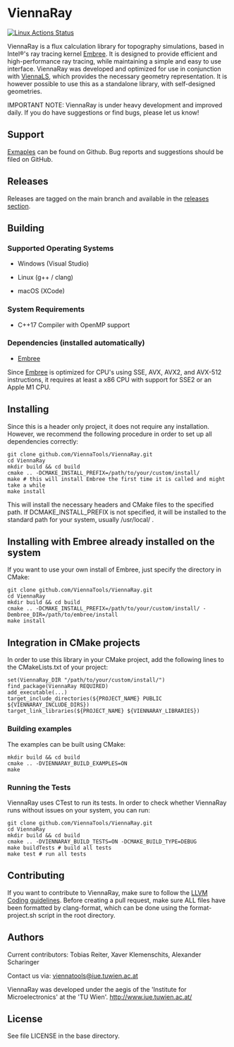 # ViennaRay
[![Linux Actions Status](https://github.com/ViennaTools/ViennaRay/workflows/cmake/badge.svg)](https://github.com/ViennaTools/ViennaRay/actions)


ViennaRay is a flux calculation library for topography simulations, based in Intel®'s ray tracing kernel [Embree](https://www.embree.org/). It is designed to provide efficient and high-performance ray tracing, while maintaining a simple and easy to use interface. ViennaRay was developed and optimized for use in conjunction with [ViennaLS](https://github.com/ViennaTools/ViennaLS), which provides the necessary geometry representation. It is however possible to use this as a standalone library, with self-designed geometries.

IMPORTANT NOTE: ViennaRay is under heavy development and improved daily. If you do have suggestions or find bugs, please let us know!

## Support

[Exmaples](https://github.com/ViennaTools/ViennaRay/tree/main/Examples) can be found on Github. Bug reports and suggestions should be filed on GitHub.

## Releases

Releases are tagged on the main branch and available in the [releases section](https://github.com/ViennaTools/ViennaRay/releases).

## Building

### Supported Operating Systems

* Windows (Visual Studio)

* Linux (g++ / clang)

* macOS (XCode)

### System Requirements

* C++17 Compiler with OpenMP support

### Dependencies (installed automatically)

* [Embree](https://github.com/embree/embree)

Since [Embree](https://www.embree.org/) is optimized for CPU's using SSE, AVX, AVX2, and AVX-512 instructions, it requires at least a x86 CPU with support for SSE2 or an Apple M1 CPU.

## Installing 

Since this is a header only project, it does not require any installation. However, we recommend the following procedure in order to set up all dependencies correctly:

```
git clone github.com/ViennaTools/ViennaRay.git
cd ViennaRay
mkdir build && cd build
cmake .. -DCMAKE_INSTALL_PREFIX=/path/to/your/custom/install/
make # this will install Embree the first time it is called and might take a while
make install
```

This will install the necessary headers and CMake files to the specified path. If DCMAKE_INSTALL_PREFIX is not specified, it will be installed to the standard path for your system, usually /usr/local/ .

## Installing with Embree already installed on the system

If you want to use your own install of Embree, just specify the directory in CMake:

```
git clone github.com/ViennaTools/ViennaRay.git
cd ViennaRay
mkdir build && cd build
cmake .. -DCMAKE_INSTALL_PREFIX=/path/to/your/custom/install/ -Dembree_DIR=/path/to/embree/install
make install
```

## Integration in CMake projects

In order to use this library in your CMake project, add the following lines to the CMakeLists.txt of your project:

```
set(ViennaRay_DIR "/path/to/your/custom/install/")
find_package(ViennaRay REQUIRED)
add_executable(...)
target_include_directories(${PROJECT_NAME} PUBLIC ${VIENNARAY_INCLUDE_DIRS})
target_link_libraries(${PROJECT_NAME} ${VIENNARAY_LIBRARIES})
```

### Building examples

The examples can be built using CMake:

```
mkdir build && cd build
cmake .. -DVIENNARAY_BUILD_EXAMPLES=ON
make
```

### Running the Tests

ViennaRay uses CTest to run its tests.
In order to check whether ViennaRay runs without issues on your system, you can run:

```
git clone github.com/ViennaTools/ViennaRay.git
cd ViennaRay
mkdir build && cd build
cmake .. -DVIENNARAY_BUILD_TESTS=ON -DCMAKE_BUILD_TYPE=DEBUG
make buildTests # build all tests
make test # run all tests
```

## Contributing

If you want to contribute to ViennaRay, make sure to follow the [LLVM Coding guidelines](https://llvm.org/docs/CodingStandards.html). Before creating a pull request, make sure ALL files have been formatted by clang-format, which can be done using the format-project.sh script in the root directory.

## Authors

Current contributors: Tobias Reiter, Xaver Klemenschits, Alexander Scharinger

Contact us via: viennatools@iue.tuwien.ac.at

ViennaRay was developed under the aegis of the 'Institute for Microelectronics' at the 'TU Wien'.
http://www.iue.tuwien.ac.at/

License
--------------------------
See file LICENSE in the base directory.